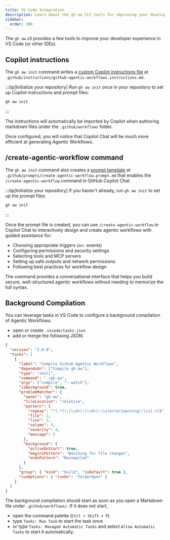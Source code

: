 ```yaml
---
title: VS Code Integration
description: Learn about the gh aw CLI tools for improving your developer experience in VS Code and other IDEs, including Copilot instructions.
sidebar:
  order: 300
---
```


The `gh aw` cli provides a few tools to improve your developer experience in VS Code (or other IDEs).

## Copilot instructions <a id="copilot-instructions"></a>

The `gh aw init` command writes a [custom Copilot instructions file](https://code.visualstudio.com/docs/copilot/copilot-customization) at `.github/instructions/github-agentic-workflows.instructions.md`.

:::tip[Initialize your repository]
Run `gh aw init` once in your repository to set up Copilot instructions and prompt files:

```sh
gh aw init
```
:::

The instructions will automatically be imported by Copilot when authoring markdown
files under the `.github/workflows` folder.

Once configured, you will notice that Copilot Chat will be much more efficient at
generating Agentic Workflows.

## /create-agentic-workflow command <a id="create-agentic-workflow"></a>

The `gh aw init` command also creates a [prompt template](https://code.visualstudio.com/docs/copilot/copilot-customization#_prompt-templates) at `.github/prompts/create-agentic-workflow.prompt.md` that enables the `/create-agentic-workflow` command in GitHub Copilot Chat.

:::tip[Initialize your repository]
If you haven't already, run `gh aw init` to set up the prompt files:

```sh
gh aw init
```
:::

Once the prompt file is created, you can use `/create-agentic-workflow` in Copilot Chat to interactively design and create agentic workflows with guided assistance for:

- Choosing appropriate triggers (`on:` events)
- Configuring permissions and security settings
- Selecting tools and MCP servers
- Setting up safe outputs and network permissions
- Following best practices for workflow design

The command provides a conversational interface that helps you build secure, well-structured agentic workflows without needing to memorize the full syntax.

## Background Compilation

You can leverage tasks in VS Code to configure a background compilation of Agentic Workflows.

- open or create `.vscode/tasks.json`
- add or merge the following JSON:

```json
{
  "version": "2.0.0",
  "tasks": [
    {
      "label": "Compile Github Agentic Workflows",
      "dependsOn": ["Compile gh-aw"],
      "type": "shell",
      "command": "./gh-aw",
      "args": ["compile", "--watch"],
      "isBackground": true,
      "problemMatcher": {
        "owner": "gh-aw",
        "fileLocation": "relative",
        "pattern": {
          "regexp": "^(.*?):(\\d+):(\\d+):\\s(error|warning):\\s(.+)$",
          "file": 1,
          "line": 2,
          "column": 3,
          "severity": 4,
          "message": 5
        },
        "background": {
          "activeOnStart": true,
          "beginsPattern": "Watching for file changes",
          "endsPattern": "Recompiled"
        }
      },
      "group": { "kind": "build", "isDefault": true },
      "runOptions": { "runOn": "folderOpen" }
    }
  ]
}
```

The background compilation should start as soon as you open a Markdown file under `.github/workflows/`. If it does not start, 

- open the command palette (`Ctrl + Shift + P`)
- type `Tasks: Run Task` to start the task once
- or type `Tasks: Managed Automatic Tasks` and select `Allow Automatic Tasks` to start it automatically.
